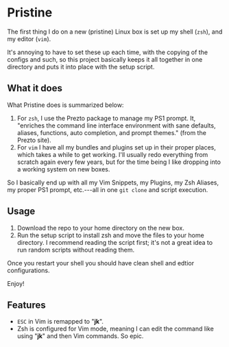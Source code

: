 # Pristine
The first thing I do on a new (pristine) Linux box is set up my shell (<code>zsh</code>), and my editor (<code>vim</code>).

It's annoying to have to set these up each time, with the copying of the configs and such, so this project basically keeps it all together in one directory and puts it into place with the setup script.

## What it does

What Pristine does is summarized below:

1. For <code>zsh</code>, I use the Prezto package to manage my PS1 prompt. It, "enriches the command line interface environment with sane defaults, aliases, functions, auto completion, and prompt themes." (from the Prezto site).
2. For <code>vim</code> I have all my bundles and plugins set up in their proper places, which takes a while to get working. I'll usually redo everything from scratch again every few years, but for the time being I like dropping into a working system on new boxes.

So I basically end up with all my Vim Snippets, my Plugins, my Zsh Aliases, my proper PS1 prompt, etc.---all in one <code>git clone</code> and script execution.

## Usage

1. Download the repo to your home directory on the new box.
2. Run the setup script to install zsh and move the files to your home directory. I recommend reading the script first; it's not a great idea to run random scripts without reading them.

Once you restart your shell you should have clean shell and edtior configurations.

Enjoy!

## Features

- <code>ESC</code> in Vim is remapped to "**jk**".
- Zsh is configured for Vim mode, meaning I can edit the command like using "**jk**" and then Vim commands. So epic. 
